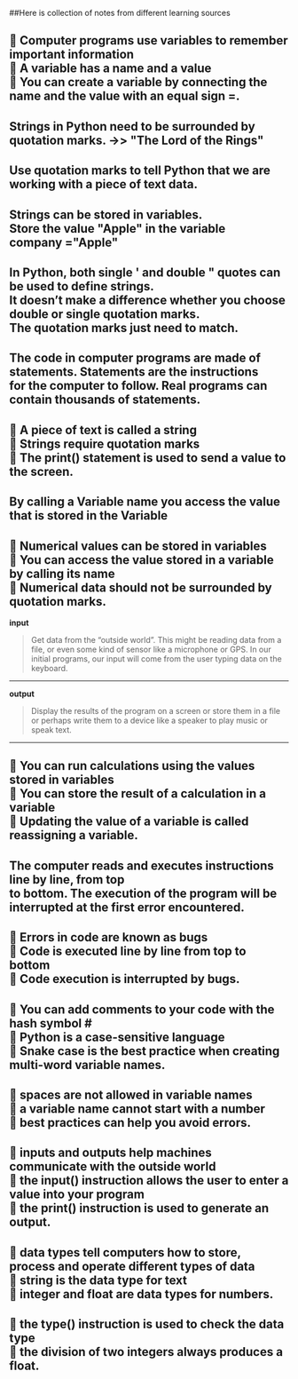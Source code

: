 ##Here is collection of notes from different learning sources

🌟 Computer programs use variables to remember important information   
🌟 A variable has a name and a value    
🌟 You can create a variable by connecting the name and the value with an equal sign =.
---
Strings in Python need to be surrounded by quotation marks. ->> "The Lord of the Rings"
---
Use quotation marks to tell Python that we are working with a piece of text data.
---
Strings can be stored in variables.   
Store the value "Apple" in the variable    
company ="Apple"
---
In Python, both single ' and double " quotes can be used to define strings.     
It doesn’t make a difference whether you choose double or single quotation marks.     
The quotation marks just need to match.
---
The code in computer programs are made of statements. Statements are the instructions     
for the computer to follow. Real programs can contain thousands of statements.
---
🌟 A piece of text is called a string     
🌟 Strings require quotation marks      
🌟 The print() statement is used to send a value to the screen.
---
By calling a Variable name you access the value that is stored in the Variable
---
🌟 Numerical values can be stored in variables     
🌟 You can access the value stored in a variable by calling its name      
🌟 Numerical data should not be surrounded by quotation marks.
---
**input**
>Get data from the “outside world”. This might be reading data from a
file, or even some kind of sensor like a microphone or GPS. In our initial
programs, our input will come from the user typing data on the keyboard.
---
**output**
>Display the results of the program on a screen or store them in a file or
perhaps write them to a device like a speaker to play music or speak text.
---
🌟 You can run calculations using the values stored in variables     
🌟 You can store the result of a calculation in a variable     
🌟 Updating the value of a variable is called reassigning a variable.
---
The computer reads and executes instructions line by line, from top       
to bottom. The execution of the program will be interrupted at the first error encountered.
---
🌟 Errors in code are known as bugs      
🌟 Code is executed line by line from top to bottom     
🌟 Code execution is interrupted by bugs.
---
🌟 You can add comments to your code with the hash symbol #     
🌟 Python is a case-sensitive language      
🌟 Snake case is the best practice when creating multi-word variable names.
---
🌟 spaces are not allowed in variable names     
🌟 a variable name cannot start with a number      
🌟 best practices can help you avoid errors.    
---
🌟 inputs and outputs help machines communicate with the outside world     
🌟 the input() instruction allows the user to enter a value into your program      
🌟 the print() instruction is used to generate an output.
---
🌟 data types tell computers how to store, process and operate different types of data     
🌟 string is the data type for text      
🌟 integer and float are data types for numbers.
---
🌟 the type() instruction is used to check the data type       
🌟 the division of two integers always produces a float.
---





